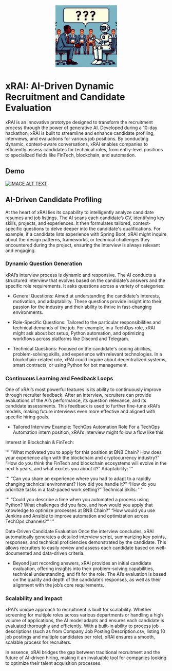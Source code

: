<div align="center">
	<img src="img.jpeg" width = "192">
</div>

# xRAI: AI-Driven Dynamic Recruitment and Candidate Evaluation
xRAI is an innovative prototype designed to transform the recruitment process through the power of generative AI. Developed during a 10-day hackathon, xRAI is built to streamline and enhance candidate profiling, interviews, and evaluations for various job positions. By conducting dynamic, context-aware conversations, xRAI enables companies to efficiently assess candidates for technical roles, from entry-level positions to specialized fields like FinTech, blockchain, and automation.

## Demo
[![IMAGE ALT TEXT](http://img.youtube.com/vi/thSdbbfLNLY/0.jpg)](http://www.youtube.com/watch?v=thSdbbfLNLY)

## AI-Driven Candidate Profiling
At the heart of xRAI lies its capability to intelligently analyze candidate resumes and job listings. The AI scans each candidate’s CV, identifying key skills, projects, and experiences. It then formulates tailored, context-specific questions to delve deeper into the candidate's qualifications. For example, if a candidate lists experience with Spring Boot, xRAI might inquire about the design patterns, frameworks, or technical challenges they encountered during the project, ensuring the interview is always relevant and engaging.

### Dynamic Question Generation
xRAI’s interview process is dynamic and responsive. The AI conducts a structured interview that evolves based on the candidate’s answers and the specific role requirements. It asks questions across a variety of categories:

- General Questions: Aimed at understanding the candidate's interests, motivation, and adaptability. These questions provide insight into their passion for the industry and their ability to thrive in fast-changing environments.

- Role-Specific Questions: Tailored to the particular responsibilities and technical demands of the job. For example, in a TechOps role, xRAI might ask about bot setup, Python automation, and optimizing workflows across platforms like Discord and Telegram.

- Technical Questions: Focused on the candidate's coding abilities, problem-solving skills, and experience with relevant technologies. In a blockchain-related role, xRAI could inquire about decentralized systems, smart contracts, or using Python for bot management.

### Continuous Learning and Feedback Loops
One of xRAI’s most powerful features is its ability to continuously improve through recruiter feedback. After an interview, recruiters can provide evaluations of the AI’s performance, its question relevance, and its candidate assessments. This feedback is used to further fine-tune xRAI’s models, making future interviews even more effective and aligned with specific hiring goals.

- Tailored Interview Example: TechOps Automation Role
For a TechOps Automation intern position, xRAI’s interview might follow a flow like this:

Interest in Blockchain & FinTech:

'''
“What motivated you to apply for this position at BNB Chain? How does your experience align with the blockchain and cryptocurrency industry?”
“How do you think the FinTech and blockchain ecosystems will evolve in the next 5 years, and what excites you about it?”
Adaptability:
'''

'''
“Can you share an experience where you had to adapt to a rapidly changing technical environment? How did you handle it?”
“How do you prioritize tasks in a fast-paced work setting?”
Technical Skills:
'''

'''
“Could you describe a time when you automated a process using Python? What challenges did you face, and how would you apply that knowledge to optimize processes at BNB Chain?”
“How would you use Jenkins and Ansible to improve automation and optimization across TechOps channels?”
'''

Data-Driven Candidate Evaluation
Once the interview concludes, xRAI automatically generates a detailed interview script, summarizing key points, responses, and technical proficiencies demonstrated by the candidate. This allows recruiters to easily review and assess each candidate based on well-documented and data-driven criteria.

- Beyond just recording answers, xRAI provides an initial candidate evaluation, offering insights into their problem-solving capabilities, technical understanding, and fit for the role. The AI’s evaluation is based on the quality and depth of the candidate’s responses, as well as their alignment with the job’s core requirements.

### Scalability and Impact
xRAI’s unique approach to recruitment is built for scalability. Whether screening for multiple roles across various departments or handling a high volume of applications, the AI model adapts and ensures each candidate is evaluated thoroughly and efficiently. With a built-in ability to process job descriptions (such as from Company Job Posting Description.csv, listing 10 job postings and multiple candidates per role), xRAI ensures a smooth, scalable process for recruiters.

In essence, xRAI bridges the gap between traditional recruitment and the future of AI-driven hiring, making it an invaluable tool for companies looking to optimize their talent acquisition processes.
